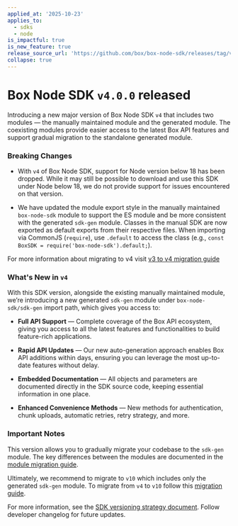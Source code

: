 ```yaml
---
applied_at: '2025-10-23'
applies_to:
  - sdks
  - node
is_impactful: true
is_new_feature: true
release_source_url: 'https://github.com/box/box-node-sdk/releases/tag/v4.0.0'
collapse: true
---
```


# Box Node SDK `v4.0.0` released

Introducing a new major version of Box Node SDK `v4` that includes two modules — the manually maintained module and the generated module. The coexisting modules provide easier access to the latest Box API features and support gradual migration to the standalone generated module.

### Breaking Changes

* With `v4` of Box Node SDK, support for Node version below 18 has been dropped. While it may still be possible to download and use this SDK under Node below 18, we do not provide support for issues encountered on that version.

* We have updated the module export style in the manually maintained `box-node-sdk` module to support the ES module and be more consistent with the generated `sdk-gen` module. Classes in the manual SDK are now exported as default exports from their respective files. When importing via CommonJS (`require`), use `.default` to access the class (e.g., `const BoxSDK = require('box-node-sdk').default;`).

For more information about migrating to v4 visit [v3 to v4 migration guide][1]

### What's New in `v4`

With this SDK version, alongside the existing manually maintained module, we’re introducing a new generated `sdk-gen` module under `box-node-sdk/sdk-gen` import path, which gives you access to:

* **Full API Support** — Complete coverage of the Box API ecosystem, giving you access to all the latest features and functionalities to build feature-rich applications.

* **Rapid API Updates** — Our new auto-generation approach enables Box API additions within days, ensuring you can leverage the most up-to-date features without delay.

* **Embedded Documentation** — All objects and parameters are documented directly in the SDK source code, keeping essential information in one place.

* **Enhanced Convenience Methods** — New methods for authentication, chunk uploads, automatic retries, retry strategy, and more.

### Important Notes

This version allows you to gradually migrate your codebase to the `sdk-gen` module. The key differences between the modules are documented in the [module migration guide][2].

Ultimately, we recommend to migrate to `v10` which includes only the generated `sdk-gen` module. To migrate from `v4` to `v10` follow this [migration guide][3].

For more information, see the [SDK versioning strategy document][4]. Follow developer changelog for future updates.

[1]: https://github.com/box/box-node-sdk/blob/combined-sdk/migration-guides/from-v3-to-v4.md

[2]: https://github.com/box/box-node-sdk/blob/combined-sdk/migration-guides/from-box-node-sdk-to-sdk-gen.md

[3]: https://github.com/box/box-node-sdk/blob/combined-sdk/migration-guides/from-v4-to-v10.md

[4]: https://developer.box.com/guides/tooling/sdks/sdk-versioning/
